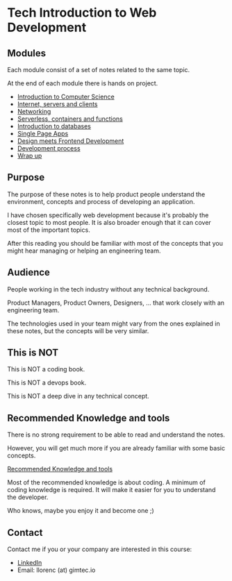 # Tech Introduction to Web Development

## Modules

Each module consist of a set of notes related to the same topic.

At the end of each module there is hands on project.

* [Introduction to Computer Science](intro-cs/README.md)
* [Internet, servers and clients](servers/README.md)
* [Networking](networking/README.md)
* [Serverless, containers and functions](networking/README.md)
* [Introduction to databases](databases/README.md)
* [Single Page Apps](spa/README.md/)
* [Design meets Frontend Development](design-frontend/README.md)
* [Development process](development/README.md)
* [Wrap up](wrapup/README.md)

## Purpose

The purpose of these notes is to help product people understand the environment, concepts and process of developing an application.

I have chosen specifically web development because it's probably the closest topic to most people. It is also broader enough that it can cover most of the important topics.

After this reading you should be familiar with most of the concepts that you might hear managing or helping an engineering team.

## Audience

People working in the tech industry without any technical background.

Product Managers, Product Owners, Designers, ... that work closely with an engineering team.

The technologies used in your team might vary from the ones explained in these notes, but the concepts will be very similar.

## This is NOT

This is NOT a coding book.

This is NOT a devops book.

This is NOT a deep dive in any technical concept.

## Recommended Knowledge and tools

There is no strong requirement to be able to read and understand the notes.

However, you will get much more if you are already familiar with some basic concepts.

[Recommended Knowledge and tools](recommended-prework/recommended.md)

Most of the recommended knowledge is about coding. A minimum of coding knowledge is required. It will make it easier for you to understand the developer.

Who knows, maybe you enjoy it and become one ;\)

## Contact

Contact me if you or your company are interested in this course:

* [LinkedIn](https://www.linkedin.com/in/llorencmuntaner/)
* Email: llorenc (at) gimtec.io
